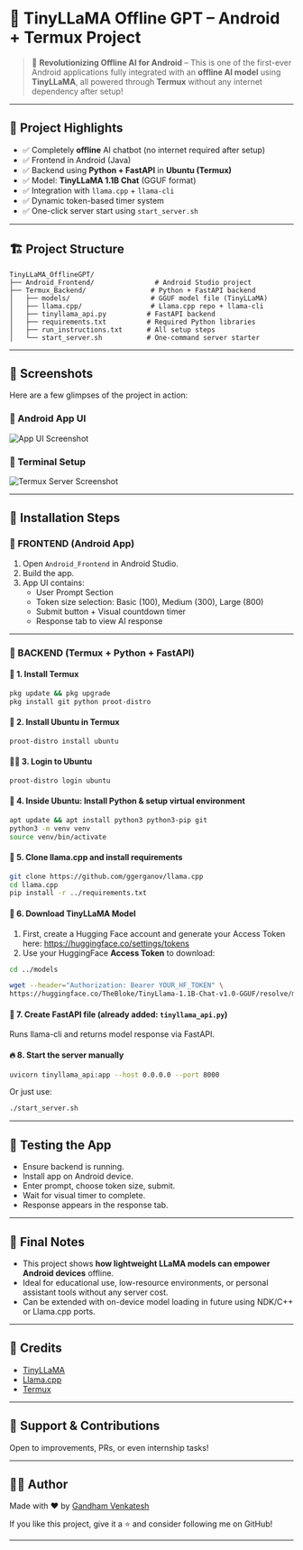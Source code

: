 # 📱 TinyLLaMA Offline GPT – Android + Termux Project

> 🚀 **Revolutionizing Offline AI for Android** – This is one of the first-ever Android applications fully integrated with an **offline AI model** using **TinyLLaMA**, all powered through **Termux** without any internet dependency after setup!

---

## 🌟 Project Highlights

- ✅ Completely **offline** AI chatbot (no internet required after setup)
- ✅ Frontend in Android (Java)
- ✅ Backend using **Python + FastAPI** in **Ubuntu (Termux)**
- ✅ Model: **TinyLLaMA 1.1B Chat** (GGUF format)
- ✅ Integration with `llama.cpp` + `llama-cli`
- ✅ Dynamic token-based timer system
- ✅ One-click server start using `start_server.sh`



---

## 🏗️ Project Structure

```
TinyLLaMA_OfflineGPT/
├── Android_Frontend/               # Android Studio project
├── Termux_Backend/                # Python + FastAPI backend
│   ├── models/                    # GGUF model file (TinyLLaMA)
│   ├── llama.cpp/                 # Llama.cpp repo + llama-cli
│   ├── tinyllama_api.py          # FastAPI backend
│   ├── requirements.txt          # Required Python libraries
│   ├── run_instructions.txt      # All setup steps
│   └── start_server.sh           # One-command server starter
```

---
## 📸 Screenshots

Here are a few glimpses of the project in action:

### 🔹 Android App UI

![App UI Screenshot](./assets/ui-screenshot.jpeg)

### 🔹 Terminal Setup

![Termux Server Screenshot](./assets/terminal-screenshot.jpeg)

---

## 🔧 Installation Steps

### 🔹 FRONTEND (Android App)

1. Open `Android_Frontend` in Android Studio.
2. Build the app.
3. App UI contains:
    - User Prompt Section
    - Token size selection: Basic (100), Medium (300), Large (800)
    - Submit button + Visual countdown timer
    - Response tab to view AI response

---

### 🔹 BACKEND (Termux + Python + FastAPI)

#### 🧪 1. Install Termux

```bash
pkg update && pkg upgrade
pkg install git python proot-distro
```

#### 🐧 2. Install Ubuntu in Termux

```bash
proot-distro install ubuntu
```

#### 🧑‍💻 3. Login to Ubuntu

```bash
proot-distro login ubuntu
```

#### 🐍 4. Inside Ubuntu: Install Python & setup virtual environment

```bash
apt update && apt install python3 python3-pip git
python3 -m venv venv
source venv/bin/activate
```

#### 📁 5. Clone llama.cpp and install requirements

```bash
git clone https://github.com/ggerganov/llama.cpp
cd llama.cpp
pip install -r ../requirements.txt
```

#### 🧠 6. Download TinyLLaMA Model

1. First, create a Hugging Face account and generate your Access Token here:
   https://huggingface.co/settings/tokens
2. Use your HuggingFace **Access Token** to download:

```bash
cd ../models

wget --header="Authorization: Bearer YOUR_HF_TOKEN" \
https://huggingface.co/TheBloke/TinyLlama-1.1B-Chat-v1.0-GGUF/resolve/main/tinyllama-1.1b-chat-v1.0.Q4_K_M.gguf

```

#### 🧠 7. Create FastAPI file (already added: `tinyllama_api.py`)

Runs llama-cli and returns model response via FastAPI.

#### 🔥 8. Start the server manually

```bash
uvicorn tinyllama_api:app --host 0.0.0.0 --port 8000
```

Or just use:

```bash
./start_server.sh
```

---

## 🧪 Testing the App

- Ensure backend is running.
- Install app on Android device.
- Enter prompt, choose token size, submit.
- Wait for visual timer to complete.
- Response appears in the response tab.

---

## 📌 Final Notes

- This project shows **how lightweight LLaMA models can empower Android devices** offline.
- Ideal for educational use, low-resource environments, or personal assistant tools without any server cost.
- Can be extended with on-device model loading in future using NDK/C++ or Llama.cpp ports.

---

## 🧠 Credits

- [TinyLLaMA](https://huggingface.co/cognitivecomputations/TinyLlama-1.1B-Chat-v1.0-GGUF)
- [Llama.cpp](https://github.com/ggerganov/llama.cpp)
- [Termux](https://termux.dev/)

---

## 🙌 Support & Contributions

Open to improvements, PRs, or even internship tasks!

---

## 👨‍💻 Author

Made with ❤️ by [Gandham Venkatesh](https://github.com/gandham-venkatesh)

If you like this project, give it a ⭐ and consider following me on GitHub!

---



